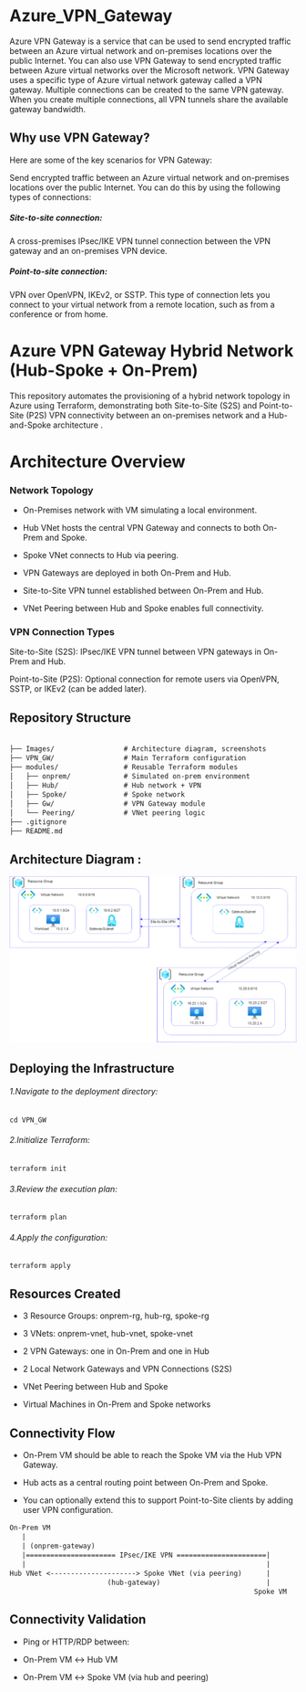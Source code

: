 # Azure_VPN_Gateway

Azure VPN Gateway is a service that can be used to send encrypted traffic between an Azure virtual network and on-premises locations over the public Internet. You can also use VPN Gateway to send encrypted traffic between Azure virtual networks over the Microsoft network. VPN Gateway uses a specific type of Azure virtual network gateway called a VPN gateway. Multiple connections can be created to the same VPN gateway. When you create multiple connections, all VPN tunnels share the available gateway bandwidth.

## Why use VPN Gateway?

Here are some of the key scenarios for VPN Gateway:

Send encrypted traffic between an Azure virtual network and on-premises locations over the public Internet. You can do this by using the following types of connections:

##### Site-to-site connection: 
A cross-premises IPsec/IKE VPN tunnel connection between the VPN gateway and an on-premises VPN device.

##### Point-to-site connection: 
VPN over OpenVPN, IKEv2, or SSTP. This type of connection lets you connect to your virtual network from a remote location, such as from a conference or from home.

# Azure VPN Gateway Hybrid Network (Hub-Spoke + On-Prem)

This repository automates the provisioning of a hybrid network topology in Azure using Terraform, demonstrating both Site-to-Site (S2S) and Point-to-Site (P2S) VPN connectivity between an on-premises network and a Hub-and-Spoke architecture .

# Architecture Overview

### Network Topology

- On-Premises network with VM simulating a local environment.

- Hub VNet hosts the central VPN Gateway and connects to both On-Prem and Spoke.

- Spoke VNet connects to Hub via peering.

- VPN Gateways are deployed in both On-Prem and Hub.

- Site-to-Site VPN tunnel established between On-Prem and Hub.

- VNet Peering between Hub and Spoke enables full connectivity.

### VPN Connection Types
Site-to-Site (S2S): IPsec/IKE VPN tunnel between VPN gateways in On-Prem and Hub.

Point-to-Site (P2S): Optional connection for remote users via OpenVPN, SSTP, or IKEv2 (can be added later).

## Repository Structure
```

├── Images/                 # Architecture diagram, screenshots
├── VPN_GW/                 # Main Terraform configuration
├── modules/                # Reusable Terraform modules
│   ├── onprem/             # Simulated on-prem environment
│   ├── Hub/                # Hub network + VPN
│   ├── Spoke/              # Spoke network
│   ├── Gw/                 # VPN Gateway module
│   └── Peering/            # VNet peering logic
├── .gitignore
├── README.md
```


## Architecture Diagram :

![VPN](Images/VPN.png)

## Deploying the Infrastructure
###### 1.Navigate to the deployment directory:
```
cd VPN_GW
```
###### 2.Initialize Terraform:
```
terraform init
```
###### 3.Review the execution plan:
```
terraform plan
```
###### 4.Apply the configuration:
```
terraform apply
```

## Resources Created
- 3 Resource Groups: onprem-rg, hub-rg, spoke-rg

- 3 VNets: onprem-vnet, hub-vnet, spoke-vnet

- 2 VPN Gateways: one in On-Prem and one in Hub

- 2 Local Network Gateways and VPN Connections (S2S)

- VNet Peering between Hub and Spoke

- Virtual Machines in On-Prem and Spoke networks

## Connectivity Flow
- On-Prem VM should be able to reach the Spoke VM via the Hub VPN Gateway.

- Hub acts as a central routing point between On-Prem and Spoke.

- You can optionally extend this to support Point-to-Site clients by adding user VPN configuration.

```
On-Prem VM 
   |
   | (onprem-gateway)
   |====================== IPsec/IKE VPN ======================|
   |                                                           |
Hub VNet <---------------------> Spoke VNet (via peering)      |
                        (hub-gateway)                          |
                                                            Spoke VM

```

## Connectivity Validation

- Ping or HTTP/RDP between:

- On-Prem VM ↔ Hub VM

- On-Prem VM ↔ Spoke VM (via hub and peering)